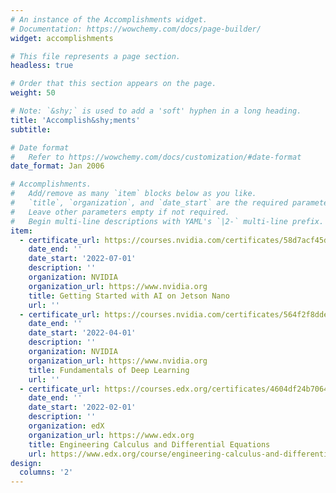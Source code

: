 ```yaml
---
# An instance of the Accomplishments widget.
# Documentation: https://wowchemy.com/docs/page-builder/
widget: accomplishments

# This file represents a page section.
headless: true

# Order that this section appears on the page.
weight: 50

# Note: `&shy;` is used to add a 'soft' hyphen in a long heading.
title: 'Accomplish&shy;ments'
subtitle:

# Date format
#   Refer to https://wowchemy.com/docs/customization/#date-format
date_format: Jan 2006

# Accomplishments.
#   Add/remove as many `item` blocks below as you like.
#   `title`, `organization`, and `date_start` are the required parameters.
#   Leave other parameters empty if not required.
#   Begin multi-line descriptions with YAML's `|2-` multi-line prefix.
item:
  - certificate_url: https://courses.nvidia.com/certificates/58d7acf45d5c4d3ba453972dcb2bedee/
    date_end: ''
    date_start: '2022-07-01'
    description: ''
    organization: NVIDIA
    organization_url: https://www.nvidia.org
    title: Getting Started with AI on Jetson Nano
    url: ''
  - certificate_url: https://courses.nvidia.com/certificates/564f2f8dded643e5a5ff4932c77b7b3f/
    date_end: ''
    date_start: '2022-04-01'
    description: ''
    organization: NVIDIA
    organization_url: https://www.nvidia.org
    title: Fundamentals of Deep Learning
    url: ''
  - certificate_url: https://courses.edx.org/certificates/4604df24b7064370b895265941ccbc22
    date_end: ''
    date_start: '2022-02-01'
    description: ''
    organization: edX
    organization_url: https://www.edx.org
    title: Engineering Calculus and Differential Equations
    url: https://www.edx.org/course/engineering-calculus-and-differential-equations
design:
  columns: '2'
---
```

